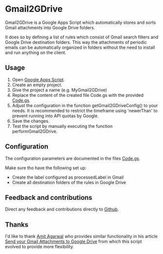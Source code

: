 Gmail2GDrive
============

Gmail2GDrive is a Google Apps Script which automatically stores and sorts Gmail attachments into Google Drive folders.

It does so by defining a list of rules which consist of Gmail search filters and Google Drive destination folders.
This way the attachments of periodic emails can be automatically organized in folders without the need to install and run anything on the client.


Usage
-----

1. Open [Google Apps Script](https://script.google.com/).
2. Create an empty project.
3. Give the project a name (e.g. MyGmail2GDrive)
4. Replace the content of the created file Code.gs with the provided [Code.gs](https://github.com/ahochsteger/gmail2gdrive/blob/master/Code.gs).
5. Adjust the configuration in the function getGmail2GDriveConfig() to your needs. It is recommended to restrict the timeframe using 'newerThan' to prevent running into API quotas by Google.
6. Save the changes.
7. Test the script by manually executing the function performGmail2GDrive.


Configuration
-------------

The configuration parameters are documented in the files [Code.gs](https://github.com/ahochsteger/gmail2gdrive/blob/master/Code.gs).

Make sure tho have the following set up:
* Create the label configured as processedLabel in Gmail
* Create all destination folders of the rules in Google Drive


Feedback and contributions
--------------------------

Direct any feedback and contributions directly to [Github](https://github.com/ahochsteger/gmail2gdrive).


Thanks
------

I'd like to thank [Amit Agarwal](http://www.labnol.org/about/) who provides similar functionality in his article [Send your Gmail Attachments to Google Drive](http://www.labnol.org/internet/send-gmail-to-google-drive/21236/) from which this script evolved to provide more flexibility.
